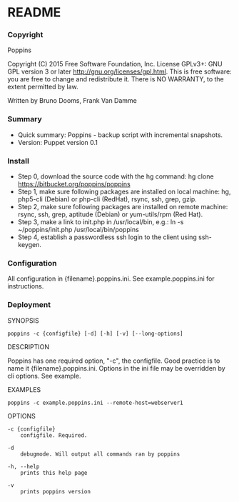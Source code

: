 # README #
### Copyright ###
Poppins 

Copyright (C) 2015 Free Software Foundation, Inc.
License GPLv3+: GNU GPL version 3 or later <http://gnu.org/licenses/gpl.html>.
This is free software: you are free to change and redistribute it.
There is NO WARRANTY, to the extent permitted by law.

Written by Bruno Dooms, Frank Van Damme

### Summary ###
* Quick summary: Poppins - backup script with incremental snapshots. 
* Version: Puppet version 0.1

### Install ###
* Step 0, download the source code with the hg command: hg clone https://bitbucket.org/poppins/poppins
* Step 1, make sure following packages are installed on local machine: hg, php5-cli (Debian) or php-cli (RedHat), rsync, ssh, grep, gzip. 
* Step 2, make sure following packages are installed on remote machine: rsync, ssh, grep, aptitude (Debian) or yum-utils/rpm (Red Hat). 
* Step 3, make a link to init.php in /usr/local/bin, e.g.: ln -s ~/poppins/init.php /usr/local/bin/poppins
* Step 4, establish a passwordless ssh login to the client using ssh-keygen.

### Configuration ###
All configuration in {filename}.poppins.ini. See example.poppins.ini for instructions.

### Deployment ###
SYNOPSIS

    poppins -c {configfile} [-d] [-h] [-v] [--long-options]

DESCRIPTION

Poppins has one required option, "-c", the configfile. Good practice is to name it {filename}.poppins.ini. Options in the ini file may be overridden by cli options. See example.

EXAMPLES

    poppins -c example.poppins.ini --remote-host=webserver1

OPTIONS

    -c {configfile}
        configfile. Required. 

    -d 
        debugmode. Will output all commands ran by poppins

    -h, --help
        prints this help page

    -v
        prints poppins version
